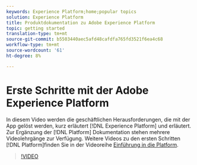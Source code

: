 ```yaml
---
keywords: Experience Platform;home;popular topics
solution: Experience Platform
title: Produktdokumentation zu Adobe Experience Platform
topic: getting started
translation-type: tm+mt
source-git-commit: b5503440aec5afd48cafdfa765fd3521f6ea4c68
workflow-type: tm+mt
source-wordcount: '61'
ht-degree: 8%

---
```



# Erste Schritte mit der Adobe Experience Platform

In diesem Video werden die geschäftlichen Herausforderungen, die mit der App gelöst werden, kurz erläutert [!DNL Experience Platform] und erläutert. Zur Ergänzung der [!DNL Platform] Dokumentation stehen mehrere Videolehrgänge zur Verfügung. Weitere Videos zu den ersten Schritten [!DNL Platform]finden Sie in der Videoreihe [Einführung in die Platform](https://docs.adobe.com/content/help/en/platform-learn/tutorials/intro-to-platform/overview.html).

>[!VIDEO](https://video.tv.adobe.com/v/32797?quality=12&learn=on)